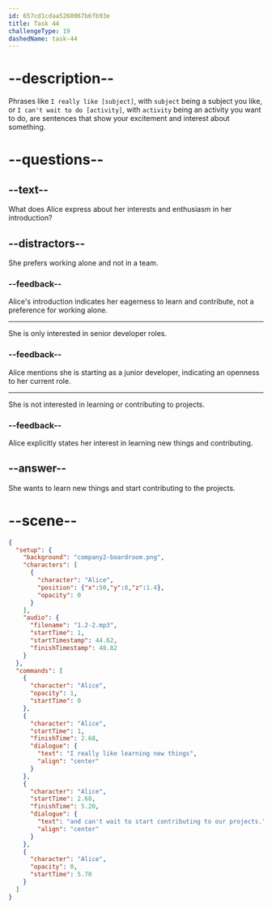 ```yaml
---
id: 657cd1cdaa5260067b6fb93e
title: Task 44
challengeType: 19
dashedName: task-44
---
```

<!--
AUDIO REFERENCE:
I really like learning new things and I can't wait to start contributing to our projects.
-->

# --description--

Phrases like `I really like [subject]`, with `subject` being a subject you like, or `I can't wait to do [activity]`, with `activity` being an activity you want to do, are sentences that show your excitement and interest about something.

# --questions--

## --text--

What does Alice express about her interests and enthusiasm in her introduction?

## --distractors--

She prefers working alone and not in a team.

### --feedback--

Alice's introduction indicates her eagerness to learn and contribute, not a preference for working alone.

---

She is only interested in senior developer roles.

### --feedback--

Alice mentions she is starting as a junior developer, indicating an openness to her current role.

---

She is not interested in learning or contributing to projects.

### --feedback--

Alice explicitly states her interest in learning new things and contributing.

## --answer--

She wants to learn new things and start contributing to the projects.

# --scene--

```json
{
  "setup": {
    "background": "company2-boardroom.png",
    "characters": [
      {
        "character": "Alice",
        "position": {"x":50,"y":0,"z":1.4},
        "opacity": 0
      }
    ],
    "audio": {
      "filename": "1.2-2.mp3",
      "startTime": 1,
      "startTimestamp": 44.62,
      "finishTimestamp": 48.82
    }
  },
  "commands": [
    {
      "character": "Alice",
      "opacity": 1,
      "startTime": 0
    },
    {
      "character": "Alice",
      "startTime": 1,
      "finishTime": 2.68,
      "dialogue": {
        "text": "I really like learning new things",
        "align": "center"
      }
    },
    {
      "character": "Alice",
      "startTime": 2.68,
      "finishTime": 5.20,
      "dialogue": {
        "text": "and can't wait to start contributing to our projects.",
        "align": "center"
      }
    },
    {
      "character": "Alice",
      "opacity": 0,
      "startTime": 5.70
    }
  ]
}
```


